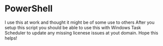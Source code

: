 # PowerShell
I use this at work and thought it might be of some use to others
After you setup this script you should be able to use this with Windows Task Scheduler to update any missing licenese issues at yout domain.
Hope this helps!
